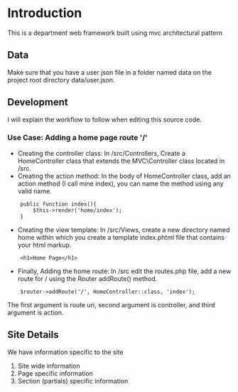 # Introduction

This is a department web framework built using mvc architectural pattern

## Data
Make sure that you have a user json file in a folder named data on the project root directory data/user.json.

## Development

I will explain the workflow to follow when editing this source code.

### Use Case: Adding a home page route '/'

- Creating the controller class: In /src/Controllers, Create a HomeController class that extends the MVC\Controller class located in /src.
- Creating the action method: In the body of HomeController class, add an action method (I call mine index), you can name the method using any valid name.
```
    public function index(){ 
        $this->render('home/index');
    }
```
- Creating the view template: In /src/Views, create a new directory named home within which you create a template index.phtml file that contains your html markup.
```
    <h1>Home Page</h1>
```
- Finally, Adding the home route: In /src edit the routes.php file, add a new route for / using the Router addRoute() method.
```
    $router->addRoute('/', HomeController::class, 'index');
```   
The first argument is route uri, second argument is controller, and third argument is action.

## Site Details
We have information specific to the site

1. Site wide information
1. Page specific information
1. Section (partials) specific information